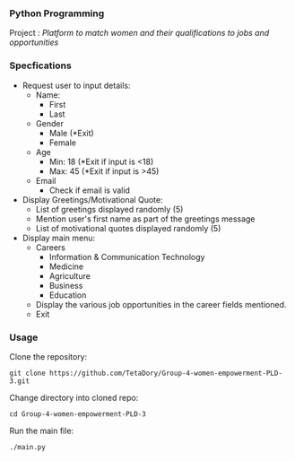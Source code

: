 ### Python Programming
Project : *Platform to match women and their qualifications to jobs and opportunities*

### Specfications
- Request user to input details:
    - Name:
        - First
        - Last
    - Gender
        - Male (*Exit)
        - Female
    - Age
        - Min: 18 (*Exit if input is <18)
        - Max: 45 (*Exit if input is >45)
    - Email
        - Check if email is valid
- Display Greetings/Motivational Quote:
    - List of greetings displayed randomly (5)
    - Mention user's first name as part of the greetings message
    - List of motivational quotes displayed randomly (5)
- Display main menu:
    - Careers
        - Information & Communication Technology
        - Medicine
        - Agriculture
        - Business
        - Education
    - Display the various job opportunities in the career fields mentioned.
    - Exit

### Usage
Clone the repository:
```
git clone https://github.com/TetaDory/Group-4-women-empowerment-PLD-3.git
```
Change directory into cloned repo:
```
cd Group-4-women-empowerment-PLD-3
```
Run the main file:
```
./main.py
```